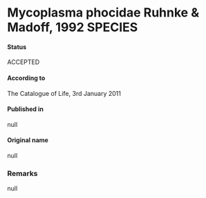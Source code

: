 # Mycoplasma phocidae Ruhnke & Madoff, 1992 SPECIES

#### Status
ACCEPTED

#### According to
The Catalogue of Life, 3rd January 2011

#### Published in
null

#### Original name
null

### Remarks
null